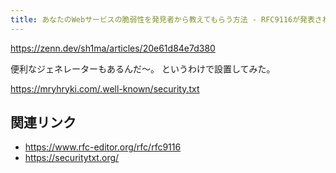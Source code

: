 ```yaml
---
title: あなたのWebサービスの脆弱性を発見者から教えてもらう方法 - RFC9116が発表されました
---
```


https://zenn.dev/sh1ma/articles/20e61d84e7d380

便利なジェネレーターもあるんだ〜。
というわけで設置してみた。

https://mryhryki.com/.well-known/security.txt

## 関連リンク

- https://www.rfc-editor.org/rfc/rfc9116
- https://securitytxt.org/

